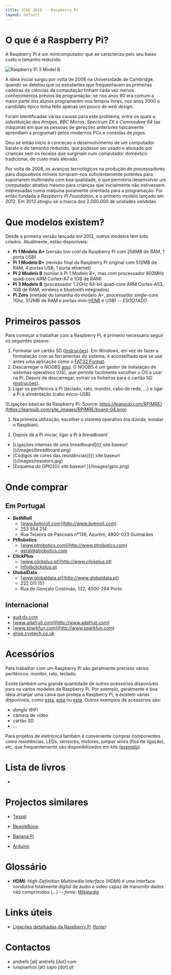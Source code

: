 ```yaml
---
title: JCDE 2016 -- Raspberry Pi
layout: default
---
```


# O que é a Raspberry Pi?

A Raspberry Pi é um minicomputador que se caracteriza pelo seu baixo custo e tamanho reduzido.

![Raspberry Pi 3 Model B][rpi]

[rpi]: https://upload.wikimedia.org/wikipedia/commons/thumb/b/b4/Raspberry_Pi_3_Model_B.png/450px-Raspberry_Pi_3_Model_B.png "Raspberry Pi 3 Modelo B"

A ideia inicial surgiu por volta de 2006 na Universidade de Cambridge, quando se detetou que os estudantes que frequentavam as primeiras cadeiras de ciências da computação tinham cada vez menos conhecimentos prévios de programação: se nos anos 90 era comum a maior parte dos alunos programarem nos tempos livres, nos anos 2000 o candidato típico tinha feito apenas um pouco de _web design_.

Foram identificadas várias causas para este problema, entre os quais a substituição dos _Amigas_, _BBC Micros_, _Spectrum ZX_ e _Commodore 64_ (as máquinas em que as pessoas de gerações anteriores tipicamente aprendiam a programar) pelos modernos PCs e consolas de jogos.

Deu-se então início à conceçao e desenvolvimento de um computador barato e de tamanho reduzido, que pudesse ser usado e abusado por crianças sem os receios que surgiriam num computador doméstico tradicional, de custo mais elevado.

Por volta de 2008, os avanços tecnológicos na produção de processadores para dispositivos móveis tornaram-nos suficientemente potentes para suportarem multimédia com boa qualidade, o que permitiria desenvolver um computador atrativo mesmo para crianças que inicialmente não estivessem interessadas numa máquina puramente orientada para a programação. Foi então fundada a _Raspberry Pi Foundation_, e o primeiro modelo lançado em 2012. Em 2013 atingiu-se a marca dos 2.000.000 de unidades vendidas.

# Que modelos existem?

Desde a primeira versão lançada em 2012, outros modelos têm sido criados. Atualmente, estão disponíveis:
* **Pi 1 Modelo A+** (versão _low cost_ da Raspberry Pi com 256MB de RAM, 1 porta USB)
* **Pi 1 Modelo B+** (revisão final da Raspberry Pi original com 512MB de RAM, 4 portas USB, 1 porta ethernet)
* **Pi 2 Modelo B** (similar à Pi 1 Modelo B+, mas com processador 900MHz quad-core ARM Cortex-A7 e 1GB de RAM)
* **Pi 3 Modelo B** (processador 1.2GHz 64-bit quad-core ARM Cortex-A53, 1GB de RAM, wireless e bluetooth integrados)
* **Pi Zero** (metade do tamanho do modelo A+, processador single-core 1Ghz, 512MB de RAM e portas mini-[HDMI](#HDMI) e USB) -- *ESGOTADO*

# Primeiros passos

Para começar a trabalhar com a Raspberry Pi, é primeiro necessário seguir os seguintes passos:

1. Formatar um cartão SD ([instruções](https://www.raspberrypi.org/documentation/installation/sdxc_formatting.md)). Em Windows, em vez de fazer a formatação com as ferramentas do sistema, é aconselhado que se use antes uma aplicação como o [FAT32 Format](http://www.ridgecrop.demon.co.uk/guiformat.htm).
1. Descarregar o NOOBS [aqui](http://www.raspberrypi.org/downloads/). O NOOBS é um gestor de instalação de sistemas operativos (OS), que permite facilmente escolher o OS a usar na Pi. Depois de descarregar, extrair os ficheiros para o cartão SD ([instruções](https://www.raspberrypi.org/help/noobs-setup/)).
1. Ligar os periféricos à Pi (teclado, rato, monitor, cabo de rede, ...) e ligar a Pi à alimentação (cabo micro-USB).


![Ligações básicas da Raspberry Pi. Source: https://leanpub.com/RPiMRE](https://leanpub.com/site_images/RPiMRE/board-04.png)

1. Na primeira utilização, escolher o sistema operativo (na dúvida, instalar o Raspbian).

1. Depois de a Pi iniciar, ligar a Pi à *breadboard*

  * [Ligações internas de uma breadboard]({{ site.baseurl }}/images/breadboard.png)
  * [Códigos de cores das resistências]({{ site.baseurl }}/images/resistors.jpg)
  * [Esquema do GPIO]({{ site.baseurl }}/images/gpio.png)


# Onde comprar

## Em Portugal

* **BotNRoll**
  * [www.botnroll.com](http://www.botnroll.com)
  * 253 554 214
  * Rua Teixeira de Pascoais nº136, Azurém, 4800-023 Guimarães
* **PtRobotics**
  * [www.ptrobotics.com](http://www.ptrobotics.com)
  * geral@ptrobotics.com
* **ClickPlus**
  * [www.clickplus.pt](http://www.clickplus.pt)
  * info@clickplus.pt
* **GlobalData**
  * [www.globaldata.pt](http://www.globaldata.pt)
  * 222 011 151
  * Rua de Gonçalo Cristóvão, 132, 4000-264 Porto


## Internacional

* [eud.dx.com](http://eud.dx.com)
* [www.adafruit.com](http://www.adafruit.com)
* [www.sparkfun.com](http://www.sparkfun.com)
* [shop.cyntech.co.uk](http://shop.cyntech.co.uk)

# Acessórios

Para trabalhar com um Raspberry Pi são geralmente precisos vários periféricos: monitor, rato, teclado.

Existe também uma grande quantidade de outros acessórios disponíveis para os vários modelos da Raspberry Pi. Por exemplo, geralmente é boa ideia arranjar uma caixa que proteja a Raspberry Pi, e existem várias disponíveis, como [esta](https://www.raspberrypi.org/products/raspberry-pi-case/), [esta](https://www.adafruit.com/products/1326) ou [esta](http://www.dx.com/p/protective-case-w-camera-hole-for-raspberry-pi-red-431734). Outros exemplos de acessórios são:

* _dongle WiFi_
* câmara de vídeo
* cartão SD
* ...

Para projetos de eletrónica também é conveniente comprar componentes como resistências, LEDs, sensores, motores, _jumper wires_ (fios de ligação), etc, que frequentemente são disponibilizados em kits ([exemplo](http://www.dx.com/p/t-type-expansion-board-breadboard-kit-for-raspberry-pi-b-multicolored-359606)).


# Lista de livros

* 


# Projectos similares

* [Tessel](https://tessel.io/)
* [BeagleBone](http://beagleboard.org/bone)
* [Banana Pi](http://www.bananapi.org/)


* [Arduino](https://www.arduino.cc/)



# Glossário

* **HDMI**: *High-Definition Multimedia Interface* (HDMI) é uma interface condutiva totalmente digital de áudio e vídeo capaz de transmitir dados não comprimidos (...) -- *fonte: [Wikipedia](https://pt.wikipedia.org/wiki/High-Definition_Multimedia_Interface)*

# Links úteis

* [Ligações detalhadas da Raspberry Pi](http://images.coolestech.com/uploads/2013/06/Untitled.jpg) *([fonte](http://www.coolestech.com))*


# Contactos

* andrefs [at] andrefs [dot] com
* luispsantos [at] sapo [dot] pt

